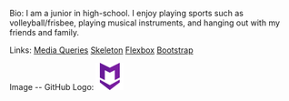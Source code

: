 Bio: I am a junior in high-school. I enjoy playing sports such as volleyball/frisbee, playing musical instruments, and hanging out with my friends and family.

Links:
[Media Queries](aliciapiper.github.io)
[Skeleton](/resume.html)
[Flexbox](/flexboxwebsite.html)
[Bootstrap](aliciapiper.github.io)

Image -- GitHub Logo:
![GitHub Logo][logo]

[logo]: https://github.com/adam-p/markdown-here/raw/master/src/common/images/icon48.png "GitHub logo"
